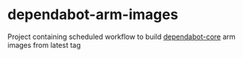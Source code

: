 # dependabot-arm-images

Project containing scheduled workflow to build [dependabot-core](https://github.com/dependabot/dependabot-core) arm images from latest tag
